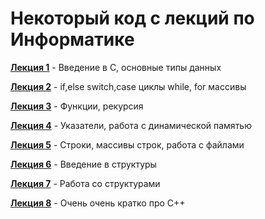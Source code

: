 # Некоторый код с лекций по Информатике

**[Лекция 1](https://github.com/ilya-edu/lecturesCodes/tree/master/lecture_1)** -  Введение в C, основные типы данных

**[Лекция 2](https://github.com/ilya-edu/lecturesCodes/tree/master/lecture_2)** -  if,else switch,case циклы while, for массивы

**[Лекция 3](https://github.com/ilya-edu/lecturesCodes/tree/master/lecture_3)** -  Функции, рекурсия

**[Лекция 4](https://github.com/ilya-edu/lecturesCodes/tree/master/lecture_4)** -  Указатели, работа с динамической памятью

**[Лекция 5](https://github.com/ilya-edu/lecturesCodes/tree/master/lecture_5)** -  Строки, массивы строк, работа с файлами

**[Лекция 6](https://github.com/ilya-edu/lecturesCodes/tree/master/lecture_6)** -  Введение в структуры

**[Лекция 7](https://github.com/ilya-edu/lecturesCodes/tree/master/lecture_7)** -  Работа со структурами

**[Лекция 8](https://github.com/ilya-edu/lecturesCodes/tree/master/lecture_8)** -  Очень очень кратко про C++

